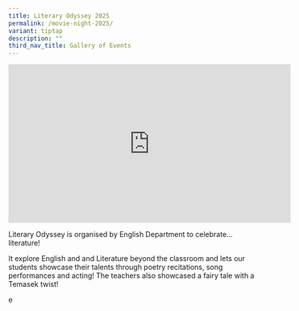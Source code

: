```yaml
---
title: Literary Odyssey 2025
permalink: /movie-night-2025/
variant: tiptap
description: ""
third_nav_title: Gallery of Events
---
```

<div class="iframe-wrapper">
<iframe height="315" width="560" allowfullscreen="true" frameborder="0" src="https://www.youtube.com/embed/2qlsnHWfviw?si=SePM9Wvzxsx4xzWs"></iframe>
</div>
<p>Literary Odyssey is organised by English Department to celebrate... literature!</p>
<p>It explore English and and Literature beyond the classroom and lets our
students showcase their talents through poetry recitations, song performances
and acting! The teachers also showcased a fairy tale with a Temasek twist!</p>
<p></p>
<p>e</p>